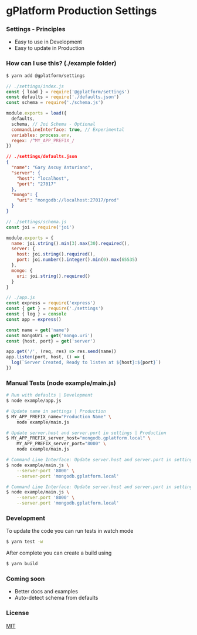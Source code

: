 # gPlatform Production Settings

### Settings - Principles

- Easy to use in Development
- Easy to update in Production

### How can I use this? (./example folder)

```sh
$ yarn add @gplatform/settings
```

```js
// ./settings/index.js
const { load } = require('@gplatform/settings')
const defaults = require('./defaults.json')
const schema = require('./schema.js')

module.exports = load({
  defaults,
  schema, // Joi Schema - Optional
  commandLineInterface: true, // Experimental
  variables: process.env,
  regex: /^MY_APP_PREFIX_/
})
```

```json
// ./settings/defaults.json
{
  "name": "Gary Ascuy Anturiano",
  "server": {
    "host": "localhost",
    "port": "27017"
  },
  "mongo": {
    "uri": "mongodb://localhost:27017/prod"
  }
}
```

```js
// ./settings/schema.js
const joi = require('joi')

module.exports = {
  name: joi.string().min(3).max(30).required(),
  server: {
    host: joi.string().required(),
    port: joi.number().integer().min(0).max(65535)
  },
  mongo: {
    uri: joi.string().required()
  }
}
```

```js
// ./app.js
const express = require('express')
const { get } = require('./settings')
const { log } = console
const app = express()

const name = get('name')
const mongoUri = get('mongo.uri')
const {host, port} = get('server')

app.get('/', (req, res) => res.send(name))
app.listen(port, host, () => {
  log(`Server Created, Ready to listen at ${host}:${port}`)
})
```

### Manual Tests (node example/main.js)

```sh
# Run with defaults | Development 
$ node example/app.js
```

```sh
# Update name in settings | Production
$ MY_APP_PREFIX_name="Production Name" \
    node example/main.js
```

```sh
# Update server.host and server.port in settings | Production
$ MY_APP_PREFIX_server_host="mongodb.gplatform.local" \
    MY_APP_PREFIX_server_port="8000" \
    node example/main.js
```

```sh
# Command Line Interface: Update server.host and server.port in settings with middle score
$ node example/main.js \
    --server-port '8000' \
    --server-port 'mongodb.gplatform.local' 
```

```sh
# Command Line Interface: Update server.host and server.port in settings with dot 
$ node example/main.js \
    --server.port '8000' \
    --server.port 'mongodb.gplatform.local' 
```

### Development 

To update the code you can run tests in watch mode

```sh
$ yarn test -w
```

After complete you can create a build using 

```sh
$ yarn build
```

### Coming soon

- Better docs and examples
- Auto-detect schema from defaults

### License

[MIT](LICENSE)
